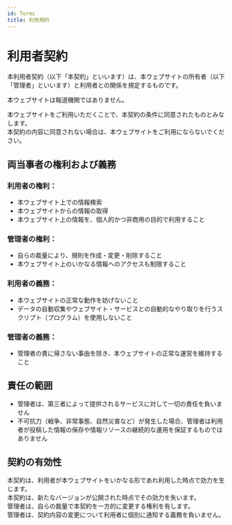 ```yaml
---
id: Terms
title: 利用規約
---
```


# 利用者契約

本利用者契約（以下「本契約」といいます）は、本ウェブサイトの所有者（以下「管理者」といいます）と利用者との関係を規定するものです。

本ウェブサイトは報道機関ではありません。

本ウェブサイトをご利用いただくことで、本契約の条件に同意されたものとみなします。  
本契約の内容に同意されない場合は、本ウェブサイトをご利用にならないでください。

## 両当事者の権利および義務

### 利用者の権利：
- 本ウェブサイト上での情報検索  
- 本ウェブサイトからの情報の取得  
- 本ウェブサイト上の情報を、個人的かつ非商用の目的で利用すること  

### 管理者の権利：
- 自らの裁量により、規則を作成・変更・削除すること  
- 本ウェブサイト上のいかなる情報へのアクセスも制限すること  

### 利用者の義務：
- 本ウェブサイトの正常な動作を妨げないこと  
- データの自動収集やウェブサイト・サービスとの自動的なやり取りを行うスクリプト（プログラム）を使用しないこと  

### 管理者の義務：
- 管理者の責に帰さない事由を除き、本ウェブサイトの正常な運営を維持すること  

## 責任の範囲

- 管理者は、第三者によって提供されるサービスに対して一切の責任を負いません  
- 不可抗力（戦争、非常事態、自然災害など）が発生した場合、管理者は利用者が投稿した情報の保存や情報リソースの継続的な運用を保証するものではありません  

## 契約の有効性

本契約は、利用者が本ウェブサイトをいかなる形であれ利用した時点で効力を生じます。  
本契約は、新たなバージョンが公開された時点でその効力を失います。  
管理者は、自らの裁量で本契約を一方的に変更する権利を有します。  
管理者は、契約内容の変更について利用者に個別に通知する義務を負いません。